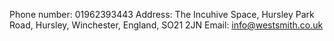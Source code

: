 Phone number: 01962393443
Address: The Incuhive Space, Hursley Park Road, Hursley, Winchester, England, SO21 2JN
Email: info@westsmith.co.uk